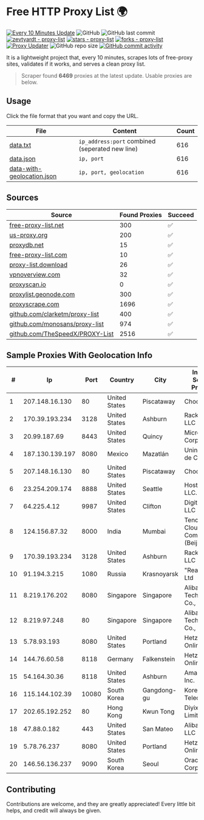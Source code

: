 
# Free HTTP Proxy List 🌍

[![Every 10 Minutes Update](https://github.com/mertguvencli/http-proxy-list/actions/workflows/main.yml/badge.svg?branch=main)](https://github.com/mertguvencli/http-proxy-list/actions/workflows/main.yml)
![GitHub](https://img.shields.io/github/license/mertguvencli/http-proxy-list)
![GitHub last commit](https://img.shields.io/github/last-commit/mertguvencli/http-proxy-list)
[![zevtyardt - proxy-list](https://img.shields.io/static/v1?label=zevtyardt&message=proxy-list&color=blue&logo=github)](https://github.com/zevtyardt/proxy-list "Go to GitHub repo")
[![stars - proxy-list](https://img.shields.io/github/stars/zevtyardt/proxy-list?style=social)](https://github.com/zevtyardt/proxy-list)
[![forks - proxy-list](https://img.shields.io/github/forks/zevtyardt/proxy-list?style=social)](https://github.com/zevtyardt/proxy-list)
[![Proxy Updater](https://github.com/zevtyardt/proxy-list/workflows/Proxy%20Updater/badge.svg)](https://github.com/zevtyardt/proxy-list/actions?query=workflow:"Proxy+Updater")
![GitHub repo size](https://img.shields.io/github/repo-size/zevtyardt/proxy-list)
[![GitHub commit activity](https://img.shields.io/github/commit-activity/m/zevtyardt/proxy-list?logo=commits)](https://github.com/zevtyardt/proxy-list/commits/main)

It is a lightweight project that, every 10 minutes, scrapes lots of free-proxy sites, validates if it works, and serves a clean proxy list.

> Scraper found **6469** proxies at the latest update. Usable proxies are below.

## Usage

Click the file format that you want and copy the URL.

|File|Content|Count|
|----|-------|-----|
|[data.txt](https://raw.githubusercontent.com/mertguvencli/http-proxy-list/main/proxy-list/data.txt)|`ip_address:port` combined (seperated new line)|616|
|[data.json](https://raw.githubusercontent.com/mertguvencli/http-proxy-list/main/proxy-list/data.json)|`ip, port`|616|
|[data-with-geolocation.json](https://raw.githubusercontent.com/mertguvencli/http-proxy-list/main/proxy-list/data-with-geolocation.json)|`ip, port, geolocation`|616|

## Sources

|Source|Found Proxies|Succeed|
|------|-------------|-------|
|[free-proxy-list.net](https://free-proxy-list.net)|300|✅|
|[us-proxy.org](https://www.us-proxy.org)|200|✅|
|[proxydb.net](http://proxydb.net)|15|✅|
|[free-proxy-list.com](https://free-proxy-list.com/?page=&port=&type%5B%5D=http&type%5B%5D=https&up_time=0&search=Search)|10|✅|
|[proxy-list.download](https://www.proxy-list.download/HTTP)|26|✅|
|[vpnoverview.com](https://vpnoverview.com/privacy/anonymous-browsing/free-proxy-servers)|32|✅|
|[proxyscan.io](https://www.proxyscan.io)|0|✅|
|[proxylist.geonode.com](https://proxylist.geonode.com/api/proxy-list?limit=300&page=1&sort_by=lastChecked&sort_type=desc&protocols=http,https)|300|✅|
|[proxyscrape.com](https://api.proxyscrape.com/v2/?request=displayproxies&protocol=http&timeout=10000&country=all&ssl=all&anonymity=all)|1696|✅|
|[github.com/clarketm/proxy-list](https://raw.githubusercontent.com/clarketm/proxy-list/master/proxy-list-raw.txt)|400|✅|
|[github.com/monosans/proxy-list](https://raw.githubusercontent.com/monosans/proxy-list/main/proxies/http.txt)|974|✅|
|[github.com/TheSpeedX/PROXY-List](https://raw.githubusercontent.com/TheSpeedX/PROXY-List/master/http.txt)|2516|✅|


## Sample Proxies With Geolocation Info

|#|Ip|Port|Country|City|Internet Service Provider|
|-|--|----|-------|----|-------------------------|
|1|207.148.16.130|80|United States|Piscataway|Choopa|
|2|170.39.193.234|3128|United States|Ashburn|Rackdog, LLC|
|3|20.99.187.69|8443|United States|Quincy|Microsoft Corporation|
|4|187.130.139.197|8080|Mexico|Mazatlán|Uninet S.A. de C.V.|
|5|207.148.16.130|80|United States|Piscataway|Choopa|
|6|23.254.209.174|8888|United States|Seattle|Hostwinds LLC.|
|7|64.225.4.12|9987|United States|Clifton|DigitalOcean, LLC|
|8|124.156.87.32|8000|India|Mumbai|Tencent Cloud Computing (Beijing) Co|
|9|170.39.193.234|3128|United States|Ashburn|Rackdog, LLC|
|10|91.194.3.215|1080|Russia|Krasnoyarsk|"RealHost" Ltd|
|11|8.219.176.202|8080|Singapore|Singapore|Alibaba (US) Technology Co., Ltd.|
|12|8.219.97.248|80|Singapore|Singapore|Alibaba (US) Technology Co., Ltd.|
|13|5.78.93.193|8080|United States|Portland|Hetzner Online GmbH|
|14|144.76.60.58|8118|Germany|Falkenstein|Hetzner Online GmbH|
|15|54.164.30.36|8118|United States|Ashburn|Amazon.com, Inc.|
|16|115.144.102.39|10080|South Korea|Gangdong-gu|Korea Telecom|
|17|202.65.192.252|80|Hong Kong|Kwun Tong|Diyixian.com Limited|
|18|47.88.0.182|443|United States|San Mateo|Alibaba.com LLC|
|19|5.78.76.237|8080|United States|Portland|Hetzner Online GmbH|
|20|146.56.136.237|9090|South Korea|Seoul|Oracle Corporation|



## Contributing

Contributions are welcome, and they are greatly appreciated! Every
little bit helps, and credit will always be given.

